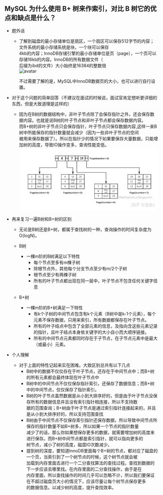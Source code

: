 ## MySQL 为什么使用 B+ 树来作索引，对比 B 树它的优点和缺点是什么？

* 题外话
  * 了解到磁盘的最小存储单位是扇区，一个扇区可以保存512字节的内容；文件系统的最小存储系统是块，一个块可以保存  
    4kb的内容；InnoDB存储引擎的最小存储单位是页（page），一个页可以存储16kb的内容。InnoDB的所有数据文件（  
    后缀为ibd的文件）大小始终是16384的整数倍  
    ![avatar](https://pic2.zhimg.com/80/v2-64ecbd48a9512c0f715e729563176e3d_720w.jpg)

    不过需要了解的是，MySQL中InnoDB数据页的大小，也可以进行自行设置。


* 对于这个问题的简单回答（不建议在面试的时候说，面试官肯定想听更详细的东西，但是大致道理是这样的）
  * 因为在B树的数据结构中，非叶子节点除了会保存指针之外，还会保存数据内容。也就是说B树的叶子节点和非叶子节点都会保存数据内容。  
    而B+树的非叶子节点只会保存指针，叶子节点只保存数据内容,这样一来B树中所能保存的指针数量就会减少（因为一些非叶子节点的空间  
    被用来保存数据了）。所以在指针少的情况下如果要保存大量数据，只能增加树的高度，导致IO操作变多，查询性能变低。  
  ![avatar](./../PIC/B-plus.jpg)

* 再来复习一遍B树和B+树的区别
  * 无论是B树还是B+树，都属于查找树的一种，查询操作的时间复杂度为O(logN)。
  * B树
    * 一棵m阶的B树满足以下特性
      * 每个节点至多有m棵子树
      * 除根节点外，其他每个分支节点至少有m/2个子树
      * 根节点至少有两棵子树
      * 所有的叶子节点都出现在同一层中，叶子节点不包含任何关键字信息

  * B+树
    * 一棵m阶的B+树满足一下特性
      * 有k个子树的中间节点包含有k个元素（B树中是k-1个元素），每个元素不保存数据，只用来索引，所有数据都保存在叶子节点。
      * 所有的叶子结点中包含了全部元素的信息，及指向含这些元素记录的指针，且叶子结点本身依关键字的大小自小而大顺序链接。
      * 所有的中间节点元素都同时存在于子节点，在子节点元素中是最大（或最小）元素。

* 个人理解
  * 对于上面的特性记起来实在困难。大致区别总共有以下几点
    * B树中的数据不仅仅存在于叶子节点，还存在于中间节点中；而B+树的所有元素都会最终体现在叶子节点中
    * B树中的中间节点不仅仅保存指针索引，还保存了数据信息；而B+树中的中间节点，仅仅保存了指针索引。
    * B树的叶子节点虽然数据是从小到大排序好的，但是由于叶子节点没保存所有的数据信息并且没有索引指针相连接，所以不支持数  
      据的范围查询；B+树由于叶子节点是通过索引指针连接起来的，并且是从小到大排序好的，所以支持范围查找
    * B树由于中间节点不仅保存索引指针还保存数据，所以导致中间节点所保存的指针数量不如B+树多，所以如果一个节点的指针数量  
      减少了的话，那么你如果想保存更多的数据，就需要增加树的高度来进行保存。而B+树中间节点都是索引指针，就可以指向更多的  
      树节点，减小了树的高度，磁盘IO次数减少。
    * 提到树的深度，要知道InnoDB里面每个B+树的节点，都对应了磁盘的一个页，当索引到了一个树节点的时候，这个树节点就会被  
      加载到内存里面去进行一个二分查找算法的查找过程。查找到数据的下一步应该去哪里找。在内存里面的二分查找操作，由于是在  
      内存里面，所以查找操作的时间几乎可以忽略不计，所以我们要保证在不超过磁盘页大小的情况下，应该尽量让每个树节点保存更多  
      的数据信息。以减少树的高度，提升查找效率。
